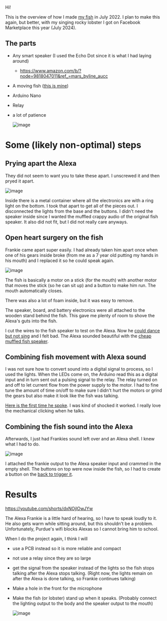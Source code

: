Hi!

This is the overview of how I made [my fish](https://youtube.com/shorts/yeWvG-k4uzE) in July 2022. I plan to make this again, but better, with my singing rocky lobster I got on Facebook Marketplace this year (July 2024).

## The parts 

- Any smart speaker (I used the Echo Dot since it is what I had laying around)
    - https://www.amazon.com/b/?node=9818047011&ref_=mars_byline_aucc
- A moving fish ([this is mine](https://www.amazon.sa/-/en/Frankie-wall-mountable-singing-McDonalds-commercial/dp/B084P6SDX5))
- Arduino Nano
- Relay
- a lot of patience

  ![image](https://github.com/user-attachments/assets/3374dcde-c0bf-422d-a882-aa5038f4643c)


# Some (likely non-optimal) steps

## Prying apart the Alexa

They did not seem to want you to take these apart. I unscrewed it and then pryed it apart.

![image](https://github.com/user-attachments/assets/e990705c-85cb-4a1a-84e7-cb32af5a1d12)

Inside there is a metal container where all the electronics are with a ring light on the bottom. I took that apart to get all of the pieces out. I disconnected the lights from the base and the buttons. I didn't need the speaker inside since I wanted the muffled crappy audio of the original fish speaker. It also did not fit, but I did not really care anyways.

## Open heart surgery on the fish

Frankie came apart super easily. I had already taken him apart once when one of his gears inside broke (from me as a 7 year old putting my hands in his mouth) and I replaced it so he could speak again.

![image](https://github.com/user-attachments/assets/bace2ddd-c06f-4801-b986-48e483f1952f)

The fish is basically a motor on a stick (for the mouth) with another motor that moves the stick (so he can sit up) and a button to make him run. The mouth automatically closes.

There was also a lot of foam inside, but it was easy to remove. 

The speaker, board, and battery electronics were all attached to the wooden stand behind the fish. This gave me plenty of room to shove the Alexa's guts into the fish.

I cut the wires to the fish speaker to test on the Alexa. Now he [could dance but not sing](https://youtube.com/shorts/jNK0gJrMf8A) and I felt bad. The Alexa sounded beautiful with the [cheap muffled fish speaker](https://youtube.com/shorts/vt8rjTD93xk).

## Combining fish movement with Alexa sound

I was not sure how to convert sound into a digital signal to process, so I used the lights. When the LEDs come on, the Arduino read this as a digital input and in turn sent out a pulsing signal to the relay. The relay turned on and off to let current flow from the power supply to the motor. I had to fine tune the amount of time on/off to make sure I didn't hurt the motors or grind the gears but also make it look like the fish was talking.

[Here is the first time he spoke](https://youtube.com/shorts/Gbs84-SNAgI). I was kind of shocked it worked. I really love the mechanical clicking when he talks.

## Combining the fish sound into the Alexa

Afterwards, I just had Frankies sound left over and an Alexa shell. I knew what I had to do.

![image](https://github.com/user-attachments/assets/340a9b8e-df0c-4a6f-b2ac-097ce266f7b9)

I attached the frankie output to the Alexa speaker input and crammed in the empty shell. The buttons on top were now inside the fish, so I had to create a button on the [back to trigger it](https://youtube.com/shorts/_qLdN-4xV0Y).

# Results

https://youtube.com/shorts/dxNOjlOwJYw 

The Alexa Frankie is a little hard of hearing, so I have to speak loudly to it. He also gets warm while sitting around, but this shouldn't be a problem. Unfortunately, Purdue's wifi blocks Alexas so I cannot bring him to school.

When I do the project again, I think I will
- use a PCB instead so it is more reliable and compact
- not use a relay since they are so large
- get the signal from the speaker instead of the lights so the fish stops talking after the Alexa stops talking. (Right now, the lights remain on after the Alexa is done talking, so Frankie continues talking)
- Make a hole in the front for the microphone
- Make the fish (or lobster) stand up when it speaks. (Probably connect the lighting output to the body and the speaker output to the mouth)

  ![image](https://github.com/user-attachments/assets/243d8019-9b8b-4465-8209-5cd7253effd2)
